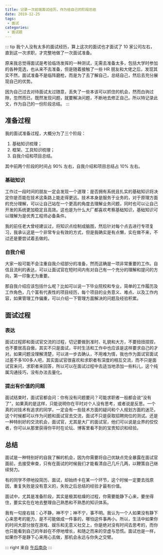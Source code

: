 ```yaml
---
title: 记录一次前端面试经历，作为给自己的阶段总结
date: 2019-12-25
tags:
 - 面试
categories:
 - 面试题
---
```


::: tip
我个人没有太多的面试经历，算上这次的面试也才面试了 10 家公司左右，直到这一次求职，才完整地做了一次面试准备。

原来我总觉得面试是考验临场发挥的一种测试，无需去准备太多，包括大学时参加的各种竞选，也从来不去准备，但是随着接触了一些 HR 朋友和大佬之后，发现其实不然，面试准备不是临阵磨枪，而是为了去了解自己，总结自己，然后去充分展现自己的优势。

因为自己过去对待面试太过随意，丢失了一些本该可以抓住的机会，然而白驹过隙，忽然而已，既然发现问题，就要解决问题，不断地去修正自己。所以特记录此文，作为自己的一份阶段总结。
:::

## 准备过程
我的面试准备过程，大概分为了三个阶段：

01. 基础知识梳理；
02. 框架、工具知识梳理；
03. 自我介绍和项目总结。

其中前两个阶段的时间占 90% 左右，自我介绍和项目总结占 10% 左右。

### 基础知识
工作过一段时间的朋友一定会发现一个道理：是否拥有系统且扎实的基础知识将决定你是否能在技术这条路上能走得更远。技术本身是服务于业务的，对于原理方面的充分理解，可以让自己站在一个更高的角度去理解业务问题，同时也可以让自己开发的系统更加稳定且高效。这也是为什么大厂都喜欢考察基础知识，基础知识可以理解为是优秀工程师必备条件。

我的前任老大曾经建议过，将知识点绘制成脑图，然后针对每个点去进行专项复习，我承认这是一个非常专业有效的方式，但是我确实是有点懒，实在做不来，不过还是要尝试着去做的。

### 自我介绍

大家一般可能不会注重自我介绍部分的准备，然而这确是一项非常重要的工作。自信且流利的表达，可以让面试官在短时间内有对自己有一个充分的理解和提问的方向，第一印象尤为重要。

那自我介绍应该包括什么呢？比如可以说一下毕业院校和专业，简单的工作履历及工作角色，几个富有代表性的项目经历，每个项目的业务意义、难点、以及工作内容，如果管理工作偏重，可以介绍一下管理方面解决的问题及经验积累。



## 面试过程

### 表达

面试过程即和面试官交流的过程，切记要做到准时、礼貌和大方，不要扭扭捏捏，也不要居高自傲，其实不只是面试，平时生活和工作中也应该是这样要求自己的才对。如果问题没理解清楚，可以进一步去确认，不用难为情，我也作为面试官面试过差不多100多人吧，其实面试官很喜欢和求职者有深度的相互交流，而不只是面试官来问，求职者来回答，所以可以在面试过程中去适当地添加一些料儿，这个纯属沟通技巧，没有办法去量化。


### 提出有价值的问题

面试结束时，面试官都会问：你有没有问题要问？可能求职者一般都会说“没有了”，如果真的是这样，只能说明你在平时对个人没有思考，或者说是反思。一个真的对技术有追求的同学，一定会有一些技术方面的疑问和个人规划方面的迷茫，这个时候都可以作为问题和面试官去交流，面试不只是获取招聘岗位的测试。还是一种特别好的交流机会，面试官，尤其是大厂的面试官，他们可以说是业界的佼佼者，你可以从那里获得你平时在论坛、博客里看不到的宝贵知识和经验。

## 总结


面试是一种特别好的自我了解的机会，因为你需要将自己优缺点完全暴露在面试官面前，去接受审查，只有在面试的时候我们才能看清自己几斤几两，以鞭策自己继续努力。

有的同学不停地投简历、面试，却始终卡在某一个环节，这个时候一定要去找原因，重复失败是没有意义的，失败之后总结的经验才最有价值。

面试中，尤其是准备阶段，其实是极其枯燥的过程，你需要能静下心来，要坐得住，要实实在在地去整理自己熟悉和不熟悉的知识体系。

我有一句座右铭：心不静，神不宁；神不宁，事不明。我认为一个人如果没有静下心来思考的能力，是不可能做成一件事的，哪怕这件事再小。所以，生活中如果你的时间大部分放在游戏、娱乐和无意义社交上，你是绝对没有时间去思考的，而你也只能看到自己的年龄在不停地增长，和随之而来的空虚与恐慌。面试也是一样，如果你不是静下心来用心去做，那机会永远与你失之交臂。


::: right
来自 [午后南杂](https://www.recoluan.com/blogs/frontEnd/2020/interview.html#%E6%80%BB%E7%BB%93)
:::